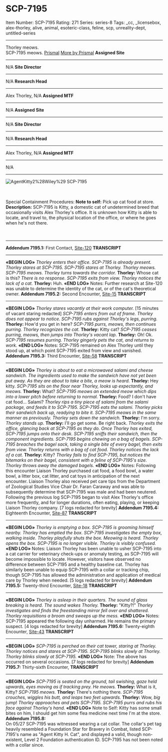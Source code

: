 # SCP-7195
Item Number: SCP-7195
Rating: 271
Series: series-8
Tags: _cc, _licensebox, alex-thorley, alive, animal, esoteric-class, feline, scp, unreality-dept, untitled-series

---

Thorley meows.  
SCP-7195 meows.
[Prismal](javascript:;)
[More by Prismal](/prismal)
**Assigned Site**
* * *
N/A
**Site Director**
* * *
N/A
**Research Head**
* * *
Alex Thorley, N/A
**Assigned MTF**
* * *
N/A
**Assigned Site**
* * *
N/A
**Site Director**
* * *
N/A
**Research Head**
* * *
Alex Thorley, N/A
**Assigned MTF**
* * *
N/A
* * *
![AgentKitty2%28Wiley%29](http://scp-wiki.wikidot.com/local--files/scp-7195/AgentKitty2%28Wiley%29)
SCP-7195
  
‎‏‏‎ ‎ ‎ 
‎‏‏‎ ‎ ‎‏‏ ‎‏‏‎‏‏‎‏‏‎  
‎‏‏‎ ‎ ‎‏‏‎  
Special Containment Procedures: **Note to self:** Pick up cat food at store.
**Description:** SCP-7195 is Kitty, a domestic cat of undetermined breed that occasionally visits Alex Thorley's office. It is unknown how Kitty is able to locate, and travel to, the physical location of the office, or where he goes when he's not there.  
‎‏‏‎ ‎ ‎‏‏ ‎‏‏‎ ‎ ‎
‎‏‏‎ ‎ ‎‏‏ ‎‏‏‎  
‎‏‏‎ ‎ ‎‏‏‎
* * *
**Addendum 7195.1:** First Contact, [Site-120](/from-120-s-archives-hub)
**TRANSCRIPT**
* * *
**«BEGIN LOG»**
_Thorley enters their office. SCP-7195 is already present._
_Thorley stares at SCP-7195._
_SCP-7195 stares at Thorley._
_Thorley meows._
_SCP-7195 meows._
_Thorley turns towards the corridor._
**Thorley:** Whose cat is this?
_There is no response._
_SCP-7195 exits from view._
_Thorley notices the lack of a cat._
**Thorley:** Huh.
**«END LOG»**
Notes: Further research at Site-120 was unable to determine the identity of the cat, or of the cat's theoretical owner.
**Addendum 7195.2:** Second Encounter, [Site-15](/aiad-homescreen)
**TRANSCRIPT**
* * *
**«BEGIN LOG»**
_Thorley stares vacantly at their work computer._
[15 minutes of vacant staring redacted]
_SCP-7195 enters from out of frame. Thorley does not appear to notice._
_SCP-7195 rubs against Thorley's legs, purring._
**Thorley:** How'd you get in here?
_SCP-7195 purrs, meows, then continues purring._
_Thorley recognizes the cat._
**Thorley:** Kitty cat?
_SCP-7195 ceases purring, meows, then jumps into Thorley's vacant lap._
**Thorley:** Oh! Ok.
_SCP-7195 resumes purring. Thorley gingerly pets the cat, and returns to work._
**«END LOG»**
Notes: SCP-7195 remained on Alex Thorley until they stood up, at which point SCP-7195 exited from view and vanished.
**Addendum 7195.3:** Third Encounter, [Site-58](/secure-facility-dossier-site-58)
**TRANSCRIPT**
* * *
**«BEGIN LOG»**
_Thorley is about to eat a microwaved salami and cheese sandwich. The ingredients used to make the sandwich have not yet been put away._
_As they are about to take a bite, a meow is heard._
**Thorley:** Hey kitty.
_SCP-7195 sits on the floor near Thorley, looks up expectantly, and meows._
**Thorley:** What?
_SCP-7195 meows an extended meow which dips into a lower pitch before returning to normal._
**Thorley:** Food? I don't have cat food… Salami?
_Thorley rips a tiny piece of salami from the salami package, and feeds it to SCP-7195. SCP-7195 eats the salami._
_Thorley picks their sandwich back up, readying to bite it._
_SCP-7195 meows in the same manner as previously._
_Thorley sets down the sandwich._
**Thorley:** I'm sorry.
_Thorley stands up._
**Thorley:** I'll go get some. Be right back.
_Thorley exits the office, glancing back at SCP-7195 as they do._
_Once Thorley has exited, SCP-7195 jumps onto their desk._
_SCP-7195 sniffs their sandwich, then the component ingredients._
_SCP-7195 begins chewing on a bag of bagels._
_SCP-7195 breaches the bagel sack, taking a single bite of every bagel, then exits from view._
_Thorley returns with a bag of cat food._
_Thorley notices the lack of a cat._
**Thorley:** Kitty?
_Thorley fails to find SCP-7195, but notices the bitemarks on their bagel, consistent with a feline of SCP-7195's size._
_Thorley throws away the damaged bagels._
**«END LOG»**
Notes: Following this encounter Liaison Thorley purchased cat food, a food bowl, a water bowl, a litter box, cat litter, and cat toys in anticipation of the next encounter.
Liaison Thorley also received pet care tips from the Department of Zoological Studies Vice Chair Dr. Faran Caraway and was able to subsequently determine that SCP-7195 was male and had been neutered.
Following the previous log SCP-7195 began to visit Alex Thorley's office more frequently, and for longer durations, often eating, playing, or keeping Liaison Thorley company.
[7 logs redacted for brevity]
**Addendum 7195.4:** Eighteenth Encounter, [Site-87](/the-s-c-plastics-hub)
**TRANSCRIPT**
* * *
**«BEGIN LOG»**
_Thorley is emptying a box. SCP-7195 is grooming himself nearby._
_Thorley has emptied the box. SCP-7195 investigates the empty box, walking inside._
_Thorley playfully shuts the box. Meowing is heard._
_Thorley opens the box. SCP-7195 is no longer visible._
_Thorley is visibly confused._
**«END LOG»**
Notes: Liaison Thorley has been unable to usher SCP-7195 into a cat carrier for veterinary check-ups or anomaly testing, as SCP-7195 will become impossible to locate. However, visitors have observed no difference between SCP-7195 and a healthy baseline cat.
Thorley has similarly been unable to equip SCP-7195 with a collar or tracking chip, though SCP-7195 has allowed the administration and application of medical care by Thorley when needed.
[5 logs redacted for brevity]
**Addendum 7195.5:** Twenty-third Encounter, [Site-18](/black-lotus)
**TRANSCRIPT**
* * *
**«BEGIN LOG»**
_Thorley is asleep in their quarters._
_The sound of glass breaking is heard. The sound wakes Thorley._
**Thorley:** "Kitty?!"
_Thorley investigates and finds the freestanding mirror fell over and shattered. Thorley requisitions a broom and sweeps up the mess._
**«END LOG»**
Notes: SCP-7195 appeared the following day unharmed. He remains the primary suspect.
[4 logs redacted for brevity]
**Addendum 7195.6:** Twenty-eighth Encounter, [Site-43](/on-guard-43-hub)
**TRANSCRIPT**
* * *
**«BEGIN LOG»**
_SCP-7195 is perched on their cat tower, staring at Thorley._
_Thorley notices and stares at SCP-7195._
_SCP-7195 blinks slowly at Thorley._
_Thorley blinks slowly at SCP-7195._
**«END LOG»**
Note: The above has occurred on several occasions.
[7 logs redacted for brevity]
**Addendum 7195.7:** Thirty-sixth Encounter,
**TRANSCRIPT**
* * *
**«BEGIN LOG»**
_SCP-7195 is seated on the ground, tail swishing, gaze held upwards, eyes moving as if tracking prey. He meows._
**Thorley:** What is it, Kitty?
_SCP-7195 meows._
**Thorley:** There's nothing there.
_SCP-7195 crouches, wiggles his butt, and leaps two feet upwards._
**Thorley:** Wow, _big_ jump!
_Thorley approaches and pets SCP-7195. SCP-7195 purrs and rubs his face against Thorley's hand._
**«END LOG»**
Note to Self: Kitty has some small bites on him, I should get him some flea medicine next time I'm at the store.
**Addendum 7195.8:** ‎‏‏‎ ‎ ‎‏‏‎ ‎ ‎‏‏‎ ‎ ‎‏‏‎ ‎ ‎‏‏‎ ‎ ‎‏‏‎ ‎ ‎‏‏‎ ‎ ‎‏‏‎ ‎ ‎‏‏‎ ‎ ‎‏‏‎ ‎ ‎‏‏‎ ‎ ‎‏‏‎ ‎  
On 05/27 SCP-7195 was witnessed wearing a cat collar. The collar's pet tag heavily resembled a Foundation Star for Bravery in Combat, listed SCP-7195's name as "Agent Kitty H. Cat", and displayed a valid, though non-existent, Level 2 Foundation authentication ID.
SCP-7195 has not been noted with a collar since.